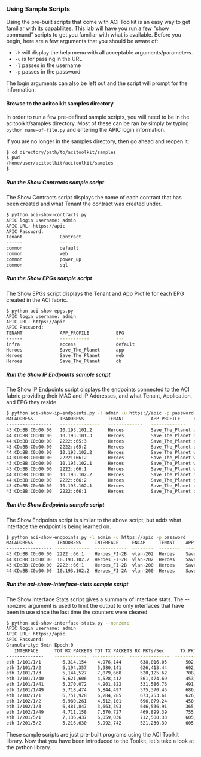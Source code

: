 ### Using Sample Scripts
Using the pre-built scripts that come with ACI Toolkit is an easy way to get familiar with its capabliites. This lab will have you run a few "show command" scripts to get you familiar with what is available. Before you begin, here are a few arguments that you should be aware of:

*  `-h` will display the help menu with all acceptable arguments/parameters.
*  `-u` is for passing in the URL
*  `-l` passes in the username
*  `-p` passes in the password

The login arguments can also be left out and the script will prompt for the information.

#### Browse to the acitoolkit samples directory
In order to run a few pre-defined sample scripts, you will need to be in the acitoolkit/samples directory. Most of these can be ran by simply by typing `python name-of-file.py` and entering the APIC login information.

If you are no longer in the samples directory, then go ahead and reopen it:
```bash
$ cd directory/path/to/acitoolkit/samples
$ pwd
/home/user/acitoolkit/acitoolkit/samples
$ 
```

##### Run the Show Contracts sample script
The Show Contracts script displays the name of each contract that has been created and what Tenant the contract was created under.
```bash
$ python aci-show-contracts.py
APIC login username: admin
APIC URL: https://apic
APIC Password: 
Tenant              Contract            
------              --------            
common              default             
common              web                 
common              power_up            
common              sql 
```

##### Run the Show EPGs sample script
The Show EPGs script displays the Tenant and App Profile for each EPG created in the ACI fabric.
```bash
$ python aci-show-epgs.py
APIC login username: admin
APIC URL: https://apic
APIC Password: 
TENANT              APP_PROFILE          EPG            
------              -----------          ---            
infra               access               default        
Heroes              Save_The_Planet      app            
Heroes              Save_The_Planet      web            
Heroes              Save_The_Planet      db   
```

##### Run the Show IP Endpoints sample script
The Show IP Endpoints script displays the endpoints connected to the ACI fabric providing their MAC and IP Addresses, and what Tenant, Application, and EPG they reside.
```bash
$ python aci-show-ip-endpoints.py -l admin -u https://apic -p password
MACADDRESS          IPADDRESS         TENANT          APP PROFILE     EPG             
-----------------   ---------------   -------------   -------------   -------------   
43:CD:BB:C0:00:00   10.193.101.2      Heroes          Save_The_Planet db              
44:CD:BB:C0:00:00   10.193.101.3      Heroes          Save_The_Planet db              
44:CD:BB:C0:00:00   2222::65:3        Heroes          Save_The_Planet db              
43:CD:BB:C0:00:00   2222::65:2        Heroes          Save_The_Planet db              
44:CD:BB:C0:00:00   10.193.102.2      Heroes          Save_The_Planet web             
44:CD:BB:C0:00:00   2222::66:2        Heroes          Save_The_Planet web             
43:CD:BB:C0:00:00   10.193.102.1      Heroes          Save_The_Planet web             
43:CD:BB:C0:00:00   2222::66:1        Heroes          Save_The_Planet web             
44:CD:BB:C0:00:00   10.193.102.2      Heroes          Save_The_Planet db              
44:CD:BB:C0:00:00   2222::66:2        Heroes          Save_The_Planet db              
43:CD:BB:C0:00:00   10.193.102.1      Heroes          Save_The_Planet db              
43:CD:BB:C0:00:00   2222::66:1        Heroes          Save_The_Planet db      
```

##### Run the Show Endpoints sample script
The Show Endpoints script is similar to the above script, but adds what interface the endpoint is being learned on.
```bash
$ python aci-show-endpoints.py -l admin -u https://apic -p password
MACADDRESS         IPADDRESS     INTERFACE     ENCAP     TENANT    APP PROFILE      EPG
-----------------  ------------  ------------  --------  --------  ---------------  -----
43:CD:BB:C0:00:00  2222::66:1    Heroes_FI-2B  vlan-202  Heroes    Save_The_Planet  db
44:CD:BB:C0:00:00  10.193.102.2  Heroes_FI-2B  vlan-202  Heroes    Save_The_Planet  db
43:CD:BB:C0:00:00  2222::66:1    Heroes_FI-2B  vlan-200  Heroes    Save_The_Planet  web
44:CD:BB:C0:00:00  10.193.102.2  Heroes_FI-2A  vlan-200  Heroes    Save_The_Planet  web
```

##### Run the aci-show-interface-stats sample script
The Show Interface Stats script gives a summary of interface stats. The --nonzero argument is used to limit the output to only interfaces that have been in use since the last time the counters were cleared.
```bash
$ python aci-show-interface-stats.py --nonzero
APIC login username: admin
APIC URL: https://apic
APIC Password: 
Granularity: 5min Epoch:0
   INTERFACE      TOT RX PACKETS TOT TX PACKETS RX PKTs/Sec      TX PKTs/Sec      RX BYTES/Sec     TX BYTES/Sec    
--------------    ------------  ------------  ---------------  ---------------  ---------------  --------------- 
eth 1/101/1/1        6,314,154    4,976,144       638,016.05       502,520.10     7,368,798.13     6,554,442.70
eth 1/101/1/2        6,194,357    5,980,141       626,413.44       602,533.02     5,220,631.37     6,588,957.64
eth 1/101/1/3        5,144,527    7,079,668       520,125.62       708,241.10     5,467,435.87     6,039,131.88
eth 1/101/1/40       5,621,606    4,528,412       561,474.69       453,637.96     7,818,284.22     8,108,554.52
eth 1/101/1/41       5,270,072    4,901,822       531,586.76       491,942.33     6,233,247.49     5,669,449.93
eth 1/101/1/49       5,718,474    6,844,497       575,370.45       686,635.86     6,556,908.22     6,604,973.95
eth 1/102/1/1        6,751,928    6,284,285       673,753.61       626,372.45     7,562,959.32     5,535,071.04
eth 1/102/1/2        6,980,261    4,512,101       696,079.24       450,579.02     5,453,226.84     6,463,492.54
eth 1/102/1/3        6,481,847    3,663,393       646,536.91       365,023.32     6,179,835.75     4,519,262.56
eth 1/102/1/49       4,711,158    7,570,727       469,899.39       755,138.98     5,382,044.05     6,051,081.28
eth 1/201/5/1        7,136,437    6,059,036       712,500.33       605,504.55     8,066,771.09     6,638,628.11
eth 1/201/5/2        5,216,630    5,992,742       521,230.39       605,543.22     7,239,189.95     6,211,311.84
```

These sample scripts are just pre-built programs using the ACI Toolkit library. Now that you have been introduced to the Toolkit, let's take a look at the python library.